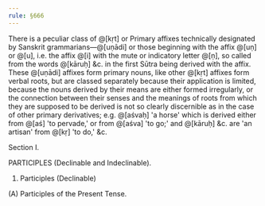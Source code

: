 ```yaml
---
rule: §666
---
```


There is a peculiar class of @[kṛt] or Primary affixes technically designated by Sanskrit grammarians—@[uṇādi] or those beginning with the affix @[uṇ] or @[u], i.e. the affix @[i] with the mute or indicatory letter @[ṇ], so called from the words @[kāruḥ] &c. in the first Sūtra being derived with the affix. These @[uṇādi] affixes form primary nouns, like other @[kṛt] affixes form verbal roots, but are classed separately because their application is limited, because the nouns derived by their means are either formed irregularly, or the connection between their senses and the meanings of roots from which they are supposed to be derived is not so clearly discernible as in the case of other primary derivatives; e.g. @[aśvaḥ] 'a horse' which is derived either from @[aś] 'to pervade,' or from @[aśva] 'to go;' and @[kāruḥ] &c. are 'an artisan' from @[kṛ] 'to do,' &c.

Section I.

PARTICIPLES (Declinable and Indeclinable).

1. Participles (Declinable)

(A) Participles of the Present Tense.